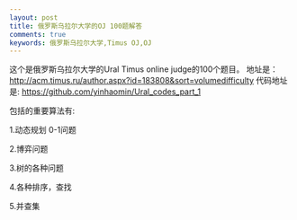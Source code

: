 ```yaml
---
layout: post
title: 俄罗斯乌拉尔大学的OJ 100题解答
comments: true
keywords: 俄罗斯乌拉尔大学,Timus OJ,OJ
---
```


这个是俄罗斯乌拉尔大学的Ural Timus online judge的100个题目。 
地址是：http://acm.timus.ru/author.aspx?id=183808&sort=volumedifficulty 
代码地址是: https://github.com/yinhaomin/Ural_codes_part_1

包括的重要算法有:

1.动态规划 0-1问题

2.博弈问题

3.树的各种问题

4.各种排序，查找

5.并查集
